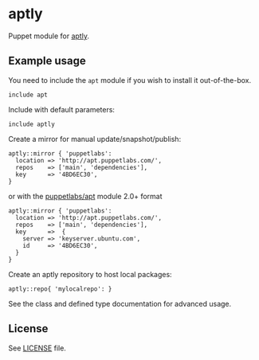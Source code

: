 # aptly
Puppet module for [aptly](http://www.aptly.info/).

## Example usage

You need to include the `apt` module if you wish to install it
out-of-the-box.
```puppet
include apt
```

Include with default parameters:
```puppet
include aptly
```

Create a mirror for manual update/snapshot/publish:
```puppet
aptly::mirror { 'puppetlabs':
  location => 'http://apt.puppetlabs.com/',
  repos    => ['main', 'dependencies'],
  key      => '4BD6EC30',
}
```
or with the [puppetlabs/apt](https://forge.puppet.com/puppetlabs/apt)  module 2.0+ format
```puppet
aptly::mirror { 'puppetlabs':
  location => 'http://apt.puppetlabs.com/',
  repos    => ['main', 'dependencies'],
  key      =>  {
    server => 'keyserver.ubuntu.com',
    id     => '4BD6EC30',
  }
}
```

Create an aptly repository to host local packages:
```puppet
aptly::repo{ 'mylocalrepo': }
```

See the class and defined type documentation for advanced usage.

## License

See [LICENSE](LICENSE) file.

